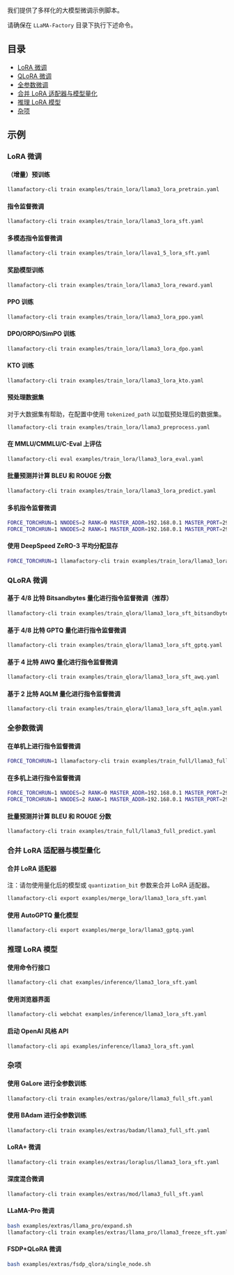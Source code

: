 我们提供了多样化的大模型微调示例脚本。

请确保在 `LLaMA-Factory` 目录下执行下述命令。

## 目录

- [LoRA 微调](#lora-微调)
- [QLoRA 微调](#qlora-微调)
- [全参数微调](#全参数微调)
- [合并 LoRA 适配器与模型量化](#合并-lora-适配器与模型量化)
- [推理 LoRA 模型](#推理-lora-模型)
- [杂项](#杂项)

## 示例

### LoRA 微调

#### （增量）预训练

```bash
llamafactory-cli train examples/train_lora/llama3_lora_pretrain.yaml
```

#### 指令监督微调

```bash
llamafactory-cli train examples/train_lora/llama3_lora_sft.yaml
```

#### 多模态指令监督微调

```bash
llamafactory-cli train examples/train_lora/llava1_5_lora_sft.yaml
```

#### 奖励模型训练

```bash
llamafactory-cli train examples/train_lora/llama3_lora_reward.yaml
```

#### PPO 训练

```bash
llamafactory-cli train examples/train_lora/llama3_lora_ppo.yaml
```

#### DPO/ORPO/SimPO 训练

```bash
llamafactory-cli train examples/train_lora/llama3_lora_dpo.yaml
```

#### KTO 训练

```bash
llamafactory-cli train examples/train_lora/llama3_lora_kto.yaml
```

#### 预处理数据集

对于大数据集有帮助，在配置中使用 `tokenized_path` 以加载预处理后的数据集。

```bash
llamafactory-cli train examples/train_lora/llama3_preprocess.yaml
```

#### 在 MMLU/CMMLU/C-Eval 上评估

```bash
llamafactory-cli eval examples/train_lora/llama3_lora_eval.yaml
```

#### 批量预测并计算 BLEU 和 ROUGE 分数

```bash
llamafactory-cli train examples/train_lora/llama3_lora_predict.yaml
```

#### 多机指令监督微调

```bash
FORCE_TORCHRUN=1 NNODES=2 RANK=0 MASTER_ADDR=192.168.0.1 MASTER_PORT=29500 llamafactory-cli train examples/train_lora/llama3_lora_sft.yaml
FORCE_TORCHRUN=1 NNODES=2 RANK=1 MASTER_ADDR=192.168.0.1 MASTER_PORT=29500 llamafactory-cli train examples/train_lora/llama3_lora_sft.yaml
```

#### 使用 DeepSpeed ZeRO-3 平均分配显存

```bash
FORCE_TORCHRUN=1 llamafactory-cli train examples/train_lora/llama3_lora_sft_ds.yaml
```

### QLoRA 微调

#### 基于 4/8 比特 Bitsandbytes 量化进行指令监督微调（推荐）

```bash
llamafactory-cli train examples/train_qlora/llama3_lora_sft_bitsandbytes.yaml
```

#### 基于 4/8 比特 GPTQ 量化进行指令监督微调

```bash
llamafactory-cli train examples/train_qlora/llama3_lora_sft_gptq.yaml
```

#### 基于 4 比特 AWQ 量化进行指令监督微调

```bash
llamafactory-cli train examples/train_qlora/llama3_lora_sft_awq.yaml
```

#### 基于 2 比特 AQLM 量化进行指令监督微调

```bash
llamafactory-cli train examples/train_qlora/llama3_lora_sft_aqlm.yaml
```

### 全参数微调

#### 在单机上进行指令监督微调

```bash
FORCE_TORCHRUN=1 llamafactory-cli train examples/train_full/llama3_full_sft.yaml
```

#### 在多机上进行指令监督微调

```bash
FORCE_TORCHRUN=1 NNODES=2 RANK=0 MASTER_ADDR=192.168.0.1 MASTER_PORT=29500 llamafactory-cli train examples/train_full/llama3_full_sft.yaml
FORCE_TORCHRUN=1 NNODES=2 RANK=1 MASTER_ADDR=192.168.0.1 MASTER_PORT=29500 llamafactory-cli train examples/train_full/llama3_full_sft.yaml
```

#### 批量预测并计算 BLEU 和 ROUGE 分数

```bash
llamafactory-cli train examples/train_full/llama3_full_predict.yaml
```

### 合并 LoRA 适配器与模型量化

#### 合并 LoRA 适配器

注：请勿使用量化后的模型或 `quantization_bit` 参数来合并 LoRA 适配器。

```bash
llamafactory-cli export examples/merge_lora/llama3_lora_sft.yaml
```

#### 使用 AutoGPTQ 量化模型

```bash
llamafactory-cli export examples/merge_lora/llama3_gptq.yaml
```

### 推理 LoRA 模型

#### 使用命令行接口

```bash
llamafactory-cli chat examples/inference/llama3_lora_sft.yaml
```

#### 使用浏览器界面

```bash
llamafactory-cli webchat examples/inference/llama3_lora_sft.yaml
```

#### 启动 OpenAI 风格 API

```bash
llamafactory-cli api examples/inference/llama3_lora_sft.yaml
```

### 杂项

#### 使用 GaLore 进行全参数训练

```bash
llamafactory-cli train examples/extras/galore/llama3_full_sft.yaml
```

#### 使用 BAdam 进行全参数训练

```bash
llamafactory-cli train examples/extras/badam/llama3_full_sft.yaml
```

#### LoRA+ 微调

```bash
llamafactory-cli train examples/extras/loraplus/llama3_lora_sft.yaml
```

#### 深度混合微调

```bash
llamafactory-cli train examples/extras/mod/llama3_full_sft.yaml
```

#### LLaMA-Pro 微调

```bash
bash examples/extras/llama_pro/expand.sh
llamafactory-cli train examples/extras/llama_pro/llama3_freeze_sft.yaml
```

#### FSDP+QLoRA 微调

```bash
bash examples/extras/fsdp_qlora/single_node.sh
```
